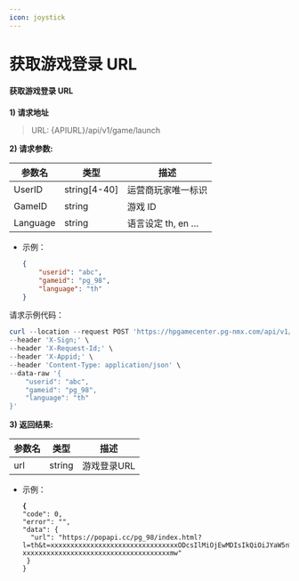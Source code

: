 ```yaml
---
icon: joystick
---
```


# 获取游戏登录 URL

#### 获取游戏登录 URL <a href="#h3--url" id="h3--url"></a>

**1) 请求地址**

> URL: {APIURL}/api/v1/game/launch

**2) 请求参数:**

| 参数名      | 类型            | 描述            |
| -------- | ------------- | ------------- |
| UserID   | string\[4-40] | 运营商玩家唯一标识     |
| GameID   | string        | 游戏 ID         |
| Language | string        | 语言设定 th, en … |

*   示例：

    ```json
    {
        "userid": "abc",
        "gameid": "pg_98",
        "language": "th"
    }
    ```

请求示例代码：

```powershell
curl --location --request POST 'https://hpgamecenter.pg-nmx.com/api/v1/game/launch' \
--header 'X-Sign;' \
--header 'X-Request-Id;' \
--header 'X-Appid;' \
--header 'Content-Type: application/json' \
--data-raw '{
    "userid": "abc",
    "gameid": "pg_98",
    "language": "th"
}'
```

**3) 返回结果:**

| 参数名 | 类型     | 描述      |
| --- | ------ | ------- |
| url | string | 游戏登录URL |

*   示例：

    <pre class="language-json"><code class="lang-json"><strong>{
    </strong>"code": 0,
    "error": "",
    "data": {
      "url": "https://popapi.cc/pg_98/index.html?l=th&#x26;t=xxxxxxxxxxxxxxxxxxxxxxxxxxxxxxxxODcsIlMiOjEwMDIsIkQiOiJYaW5nWXVuWGlhbmcifQ.9td-xxxxxxxxxxxxxxxxxxxxxxxxxxxxxxxxxxxxxmw"
     }
    }
    </code></pre>
